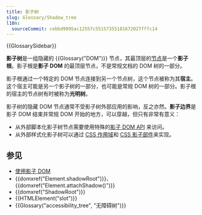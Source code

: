 ```yaml
---
title: 影子树
slug: Glossary/Shadow_tree
l10n:
  sourceCommit: cebbd9095ac12557c55157355181672027fffc14
---
```


{{GlossarySidebar}}

**影子树**是一组隐藏的 {{Glossary("DOM")}} 节点，其最顶层的[节点](/zh-CN/docs/Glossary/Node/DOM)是一个**影子根**。影子根是**影子 DOM** 的最顶层节点，不是常规文档的 DOM 树的一部分。

影子根通过一个特定的 DOM 节点连接到另一个节点树，这个节点被称为其**宿主**。这个宿主可能是另一个影子树的一部分，也可能是常规 DOM 树的一部分。影子根的宿主的节点树有时被称为**光明树**。

影子树的隐藏 DOM 节点通常不受影子树外部应用的影响，反之亦然。**影子边界**是影子 DOM 结束并常规 DOM 开始的地方，可以穿越，但只有非常有意义：

- 从外部脚本化影子树节点需要使用特殊的[影子 DOM API](/zh-CN/docs/Web/API/Web_components/Using_shadow_DOM) 来访问。
- 从外部样式化影子树可以通过 [CSS 作用域](/zh-CN/docs/Web/CSS/CSS_scoping)和 [CSS 影子部件](/zh-CN/docs/Web/CSS/CSS_shadow_parts)来实现。

## 参见

- [使用影子 DOM](/zh-CN/docs/Web/API/Web_components/Using_shadow_DOM)
- {{domxref("Element.shadowRoot")}}、{{domxref("Element.attachShadow()")}}
- {{domxref("ShadowRoot")}}
- {{HTMLElement("slot")}}
- {{Glossary("accessibility_tree", "无障碍树")}}
